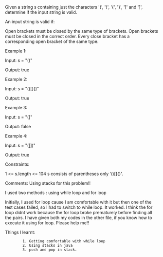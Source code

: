 Given a string s containing just the characters '(', ')', '{', '}', '[' and ']', determine if the input string is valid.

An input string is valid if:

Open brackets must be closed by the same type of brackets.
Open brackets must be closed in the correct order.
Every close bracket has a corresponding open bracket of the same type.
 

Example 1:

Input: s = "()"

Output: true

Example 2:

Input: s = "()[]{}"

Output: true

Example 3:

Input: s = "(]"

Output: false

Example 4:

Input: s = "([])"

Output: true

 

Constraints:

1 <= s.length <= 104
s consists of parentheses only '()[]{}'.


Comments:
Using stacks for this problem!!

I used two methods : using while loop and for loop

Initially, I used for loop cause I am comfortable with it but then one of the test cases failed, so I had to switch to while loop. It worked.
I think the for loop didnt work because the for loop broke prematurely before finding all the pairs.
I have given both my codes in the other file, if you know how to execute it using for loop. Please help me!!

Things I learnt:
             
            1. Getting comfortable with while loop
            2. Using stacks in java
            3. push and pop in stack.